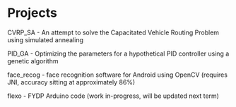 # Projects

CVRP_SA - An attempt to solve the Capacitated Vehicle Routing Problem using simulated annealing

PID_GA - Optimizing the parameters for a hypothetical PID controller using a genetic algorithm

face_recog - face recognition software for Android using OpenCV (requires JNI, accuracy sitting at approximately 86%)

flexo - FYDP Arduino code (work in-progress, will be updated next term)

